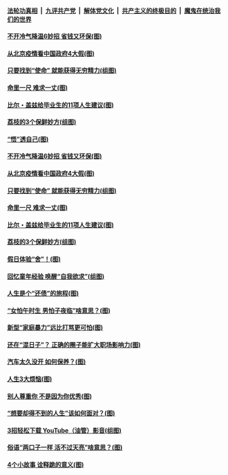 

####  [法轮功真相](../../../../basic/blob/master/README.md?t=06221902) &nbsp;|&nbsp; [九评共产党](../../../../9ping.md/blob/master/README.md?t=06221902) &nbsp;|&nbsp; [解体党文化](../../../../jtdwh.md/blob/master/README.md?t=06221902)  &nbsp;|&nbsp; [共产主义的终极目的](../../../../gczydzjmd.md/blob/master/README.md?t=06221902) &nbsp;|&nbsp; [魔鬼在统治我们的世界](../../../../mgztzwmdsj.md/blob/master/README.md?t=06221902) 

#### [不开冷气降温6妙招 省钱又环保(图)](../pages/p8/937329.md?t=06221902) 

#### [从北京疫情看中国政府4大假(图)](../pages/p8/937196.md?t=06221902) 

#### [只要找到“使命” 就能获得无穷精力(组图)](../pages/p8/937159.md?t=06221902) 

#### [命里一尺 难求一丈(图)](../pages/p8/936782.md?t=06221902) 

#### [比尔・盖兹给毕业生的11项人生建议(图)](../pages/p8/936231.md?t=06221902) 

#### [荔枝的3个保鲜妙方(组图)](../pages/p8/936950.md?t=06221902) 

#### [“悟”透自己(图)](../pages/p8/936972.md?t=06221902) 

#### [不开冷气降温6妙招 省钱又环保(图)](../pages/p8/937329.md?t=06221902) 

#### [从北京疫情看中国政府4大假(图)](../pages/p8/937196.md?t=06221902) 

#### [只要找到“使命” 就能获得无穷精力(组图)](../pages/p8/937159.md?t=06221902) 

#### [命里一尺 难求一丈(图)](../pages/p8/936782.md?t=06221902) 

#### [比尔・盖兹给毕业生的11项人生建议(图)](../pages/p8/936231.md?t=06221902) 

#### [荔枝的3个保鲜妙方(组图)](../pages/p8/936950.md?t=06221902) 

#### [假日体验“舍”！(图)](../pages/p8/937183.md?t=06221902) 

#### [回忆童年经验 唤醒“自我欲求”(组图)](../pages/p8/937082.md?t=06221902) 

#### [人生是个“还债”的旅程(图)](../pages/p8/936768.md?t=06221902) 

#### [“女怕午时生 男怕子夜临”啥意思？(图)](../pages/p8/937081.md?t=06221902) 

#### [新型“家庭暴力”远比打骂更可怕(图)](../pages/p8/936230.md?t=06221902) 

#### [还在“混日子”？ 正确的圈子能扩大职场影响力(图)](../pages/p8/937049.md?t=06221902) 

#### [汽车太久没开 如何保养？(图)](../pages/p8/937035.md?t=06221902) 

#### [人生3大烦恼(图)](../pages/p8/936959.md?t=06221902) 

#### [别人尊重你 不是因为你优秀(图)](../pages/p8/936253.md?t=06221902) 

#### [“想要却得不到的人生”该如何面对？(图)](../pages/p8/936933.md?t=06221902) 

#### [3招轻松下载 YouTube（油管）影音(组图)](../pages/p8/936922.md?t=06221902) 

#### [俗语“两口子一样 活不过天亮”啥意思？(图)](../pages/p8/936917.md?t=06221902) 

#### [4个小故事 诠释跪的意义(图)](../pages/p8/936353.md?t=06221902) 

